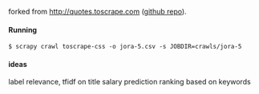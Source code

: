 forked from http://quotes.toscrape.com ([github repo](https://github.com/scrapinghub/spidyquotes)).


#### Running

    $ scrapy crawl toscrape-css -o jora-5.csv -s JOBDIR=crawls/jora-5


#### ideas
label relevance, tfidf on title
salary prediction
ranking based on keywords